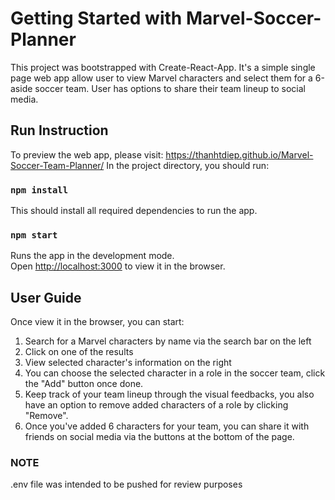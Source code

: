 # Getting Started with Marvel-Soccer-Planner

This project was bootstrapped with Create-React-App. It's a simple single page web app allow user to view Marvel characters and select them for a 6-aside soccer team. User has options to share their team lineup to social media. 

## Run Instruction
To preview the web app, please visit: https://thanhtdiep.github.io/Marvel-Soccer-Team-Planner/
In the project directory, you should run:

### `npm install`

This should install all required dependencies to run the app.

### `npm start`

Runs the app in the development mode.\
Open [http://localhost:3000](http://localhost:3000) to view it in the browser.

## User Guide

Once view it in the browser, you can start:

1. Search for a Marvel characters by name via the search bar on the left
2. Click on one of the results
3. View selected character's information on the right
4. You can choose the selected character in a role in the soccer team, click the "Add" button once done.
5. Keep track of your team lineup through the visual feedbacks, you also have an option to remove added characters of a role by clicking "Remove".
6. Once you've added 6 characters for your team, you can share it with friends on social media via the buttons at the bottom of the page.

### NOTE

.env file was intended to be pushed for review purposes
